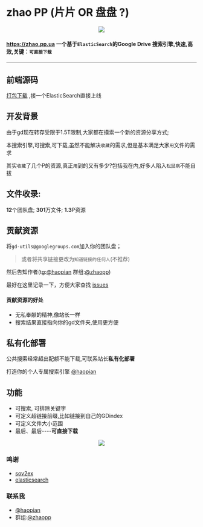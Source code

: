 # zhao PP (片片 OR 盘盘 ?)
<p align="center"><img src="https://cdn.jsdelivr.net/gh/gdtool/zhaopp/assets/images/logo@2x.png" /></p>

#### https://zhao.pp.ua 一个基于`ElasticSearch`的Google Drive 搜索引擎,**快速**,**高效**,关键：`可直接下载`

***
## 前端源码

[打包下载](https://545c.com/file/19473836-462139498 "打包下载") ,接一个ElasticSearch直接上线

## 开发背景
由于gd现在转存受限于1.5T限制,大家都在摸索一个新的资源分享方式;

本搜索引擎,可搜索,可下载,虽然不能解决`收藏`的需求,但是基本满足大家`用`文件的需求

其实`收藏`了几个P的资源,真正`用`到的又有多少?包括我在内,好多人陷入`松鼠病`不能自拔

## 文件收录:

**12**个团队盘; **301**万文件; **1.3**P资源


## 贡献资源
将`gd-utils@googlegroups.com`加入你的团队盘；
> 或者将共享链接更改为`知道链接的任何人`(不推荐)

然后告知作者(tg:[@haopian](https://t.me/haopian "@haopian") 群组:[@zhaopp](https://t.me/zhaopp "@zhaopp"))

最好在这里记录一下，方便大家查找 [issues](https://github.com/gdtool/zhaopp/issues "issues")


#### 贡献资源的好处
- 无私奉献的精神,像站长一样
- 搜索结果直接指向你的gd文件夹,使用更方便
## 私有化部署
公共搜索经常超出配额不能下载,可联系站长**私有化部署**

打造你的个人专属搜索引擎 [@haopian](https://t.me/haopian "@haopian")  
## 功能
- 可搜索, 可排除关键字
- 可定义超链接前缀,比如链接到自己的GDindex
- 可定义文件大小范围
- 最后、最后----**可直接下载**

<p align="center"><img src="https://cdn.jsdelivr.net/gh/gdtool/zhaopp/assets/images/help.png" /></p>


### 鸣谢
* [sov2ex](https://github.com/Bynil/sov2ex "sov2ex")
* [elasticsearch](https://github.com/elastic/elasticsearch "elasticsearch")

### 联系我
* [@haopian](https://t.me/haopian "@haopian")  
* 群组:[@zhaopp](https://t.me/zhaopp "@zhaopp")
